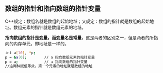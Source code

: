 ## 数组的指针和指向数组的指针变量

C++规定：数组名就是数组的起始地址；又规定：数组的指针就是数组的起始地址。数组元素的指针就是数组元素的地址。

**指向数组的指针是变量，而变量名是常量**，这是两者的区别之一，但是两者的所指向的内存单元，即地址是一样的。
``` bash
int a[10], *p;
p = &a[0];        // a 指向数组元素的指针变量
p = a;            // a 指向数组的指针变量
//这两种赋值等效，第一个元素的地址就是数组的地址
```
